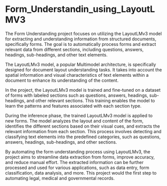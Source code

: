 # Form_Understandin_using_LayoutLMV3

The Form Understanding project focuses on utilizing the LayoutLMv3 model for extracting and understanding information from structured documents, specifically forms. The goal is to automatically process forms and extract relevant data from different sections, including questions, answers, headings, sub-headings, and other text elements.

The LayoutLMv3 model, a popular Multimodel architecture, is specifically designed for document layout understanding tasks. It takes into account the spatial information and visual characteristics of text elements within a document to enhance its understanding of the content.

In the project, the LayoutLMv3 model is trained and fine-tuned on a dataset of forms with labeled sections such as questions, answers, headings, sub-headings, and other relevant sections. This training enables the model to learn the patterns and features associated with each section type.

During the inference phase, the trained LayoutLMv3 model is applied to new forms. The model analyzes the layout and content of the form, identifies the different sections based on their visual cues, and extracts the relevant information from each section. This process involves detecting and classifying text elements into the predefined categories, such as questions, answers, headings, sub-headings, and other sections.

By automating the form understanding process using LayoutLMv3, the project aims to streamline data extraction from forms, improve accuracy, and reduce manual effort. The extracted information can be further processed and used for various applications, such as data entry, form classification, data analysis, and more. This project would the first step to automating legal, medical and governmental records.
